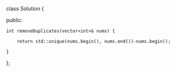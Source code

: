 class Solution {

public:

    int removeDuplicates(vector<int>& nums) {
    
        return std::unique(nums.begin(), nums.end())-nums.begin(); 
        
    }
    
};
